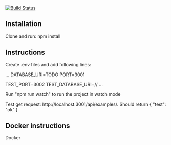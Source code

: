 [![Build Status](https://travis-ci.org/ohtuprojekti-ilmo/ohtuilmo-backend.svg?branch=master)](https://travis-ci.org/ohtuprojekti-ilmo/ohtuilmo-backend)

## Installation
Clone and run:
npm install

## Instructions
Create .env files and add following lines:

...
DATABASE_URI=TODO
PORT=3001

TEST_PORT=3002
TEST_DATABASE_URI=//
...

Run "npm run watch" to run the project in watch mode

Test get request: http://localhost:3001/api/examples/. Should return { "test": "ok" }

## Docker instructions

Docker